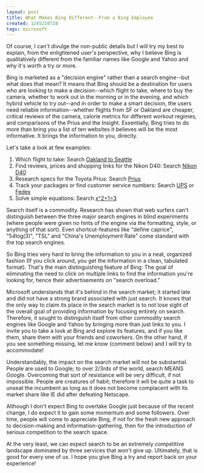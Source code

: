 ```yaml
---
layout: post
title: What Makes Bing Different--From a Bing Employee
created: 1245210728
tags: microsoft
---
```

Of course, I can't divulge the non-public details but I will try my best to explain, from the enlightened user's perspective, why I believe Bing is qualitatively different from the familiar names like Google and Yahoo and why it's worth a try or more.

Bing is marketed as a "decision engine" rather than a search engine--but what does that mean? It means that Bing should be a destination for users who are looking to make a decision--which flight to take, where to buy the camera, whether to work out in the morning or in the evening, and which hybrid vehicle to try out--and in order to make a smart decision, the users need reliable information--whether flights from SF or Oakland are cheaper, critical reviews of the camera, calorie metrics for different workout regimes, and comparisons of the Prius and the Insight. Essentially, Bing tries to do more than bring you a list of ten websites it believes will be the most informative. It brings the information to you, directly.

Let's take a look at few examples:

1. Which flight to take: Search [Oakland to Seattle](http://www.bing.com/search?q=oakland+to+seattle)
1. Find reviews, prices and shopping links for the Nikon D40: Search [Nikon D40](http://www.bing.com/search?q=Nikon+d40)
1. Research specs for the Toyota Prius: Search [Prius](http://www.bing.com/search?q=prius)
1. Track your packages or find customer service numbers: Search [UPS](http://www.bing.com/search?q=ups) or [Fedex](http://www.bing.com/search?q=fedex)
1. Solve simple equations: Search [x^2+1=3](http://www.bing.com/search?q=x^2%2B1%3D3)


Search itself is a commodity. Research has shown that web surfers can't distinguish between the three major search engines in blind experiments (where people were given no hints of the engine via the formatting, style, or anything of that sort). Even shortcut-features like "define caprice", "5*4*log(3)", "TSL" and "China's Unemployment Rate" come standard with the top search engines.

So Bing tries very hard to bring the information to you in a neat, organized fashion (If you click around, you get the information in a clean, tabulated format). That's the main distinguishing feature of Bing: The goal of eliminating the need to click on multiple links to find the information you're looking for, hence their advertisements on "search overload."

Microsoft understands that it's behind in the search market; it started late and did not have a strong brand associated with just search. It knows that the only way to claim its place in the search market is to not lose sight of the overall goal of providing information by focusing entirely on search. Therefore, it sought to distinguish itself from other commodity search engines like Google and Yahoo by bringing more than just links to you. I invite you to take a look at Bing and explore its features, and if you like them, share them with your friends and coworkers. On the other hand, if you see something missing, let me know (comment below) and I will try to accommodate!

Understandably, the impact on the search market will not be substantial. People are used to Google; to over 2/3rds of the world, search MEANS Google. Overcoming that sort of resistance will be very difficult, if not impossible. People are creatures of habit; therefore it will be quite a task to unseat the incumbent as long as it does not become complacent with its market share like IE did after defeating Netscape.

Although I don't expect Bing to overtake Google just because of the recent change, I do expect it to gain some momentum and some followers. Over time, people will come to appreciate Bing, if not for the fresh new approach to decision-making and information-gathering, then for the introduction of serious competition to the search space.

At the very least, we can expect search to be an extremely competitive landscape dominated by three services that won't give up. Ultimately, that is good for every one of us. I hope you give Bing a try and report back on your experience!
